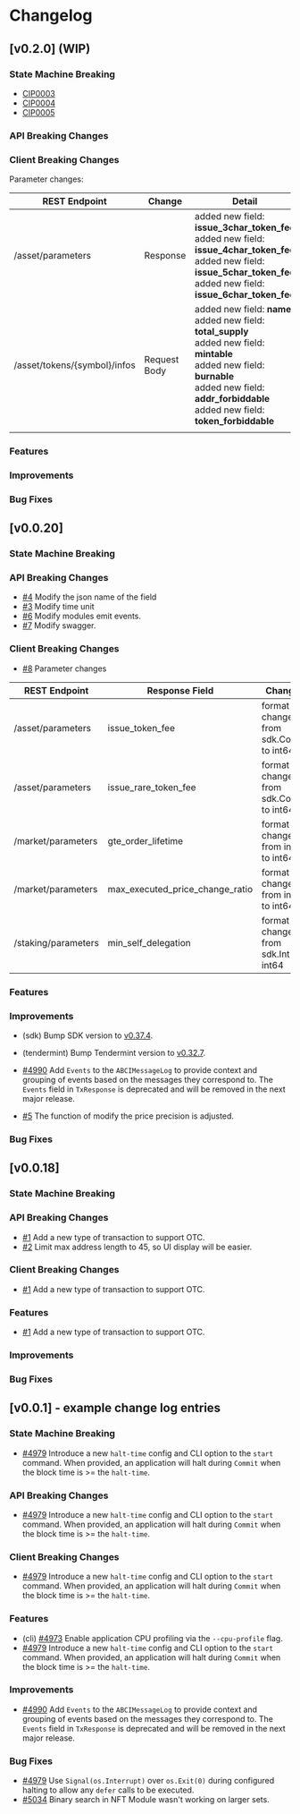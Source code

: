 <!--
Guiding Principles:

Changelogs are for humans, not machines.
There should be an entry for every single version.
The same types of changes should be grouped.
Versions and sections should be linkable.
The latest version comes first.
The release date of each version is displayed.
Mention whether you follow Semantic Versioning.

Usage:

Change log entries are to be added to the Unreleased section under the
appropriate stanza (see below). Each entry should ideally include a tag and
the Github issue reference in the following format:

* (<tag>) \#<issue-number> message

The issue numbers will later be link-ified during the release process so you do
not have to worry about including a link manually, but you can if you wish.

Types of changes (Stanzas):

"Features" for new features.
"Improvements" for changes in existing functionality.
"Deprecated" for soon-to-be removed features.
"Bug Fixes" for any bug fixes.
"Client Breaking" for breaking CLI commands and REST routes used by end-users.
"API Breaking" for breaking exported APIs used by developers building on SDK.
"State Machine Breaking" for any changes that result in a different AppState given same genesisState and txList.

Ref: https://keepachangelog.com/en/1.0.0/
-->

# Changelog

## [v0.2.0] \(WIP\)

### State Machine Breaking

* [CIP0003](https://github.com/coinexchain/CIPs/blob/master/cip-0003.md)
* [CIP0004](https://github.com/coinexchain/CIPs/blob/master/cip-0004.md)
* [CIP0005](https://github.com/coinexchain/CIPs/blob/master/cip-0005.md)

### API Breaking Changes

### Client Breaking Changes

Parameter changes: 

| REST Endpoint                | Change       | Detail                                                       |
| ---------------------------- | ------------ | ------------------------------------------------------------ |
| /asset/parameters            | Response     | added new field: **issue_3char_token_fee**<br />added new field: **issue_4char_token_fee**<br />added new field: **issue_5char_token_fee**<br />added new field: **issue_6char_token_fee** |
| /asset/tokens/{symbol}/infos | Request Body | added new field: **name**<br />added new field: **total_supply**<br />added new field: **mintable**<br />added new field: **burnable**<br />added new field: **addr_forbiddable**<br />added new field: **token_forbiddable** |
|                              |              |                                                              |


### Features

### Improvements

### Bug Fixes



## [v0.0.20]

### State Machine Breaking

### API Breaking Changes
*   [\#4](https://github.com/coinexchain/dex/issues/4) Modify the json name of the field 
*   [\#3](https://github.com/coinexchain/dex/issues/3) Modify time unit 
*   [\#6](https://github.com/coinexchain/dex/issues/6) Modify modules emit events.
*   [\#7](https://github.com/coinexchain/dex/issues/7) Modify swagger.

### Client Breaking Changes
* [\#8](https://github.com/coinexchain/dex/issues/8) Parameter changes

| REST Endpoint       | Response Field                  | Change                                 |
| ------------------- | ------------------------------- | -------------------------------------- |
| /asset/parameters   | issue_token_fee                 | format changed from sdk.Coins to int64 |
| /asset/parameters   | issue_rare_token_fee            | format changed from sdk.Coins to int64 |
| /market/parameters  | gte_order_lifetime              | format changed from int to int64       |
| /market/parameters  | max_executed_price_change_ratio | format changed from int to int64       |
| /staking/parameters | min_self_delegation             | format changed from sdk.Int to int64   |

### Features

### Improvements
* (sdk) Bump SDK version to [v0.37.4](https://github.com/cosmos/cosmos-sdk/releases/tag/v0.37.4).
* (tendermint) Bump Tendermint version to [v0.32.7](https://github.com/tendermint/tendermint/releases/tag/v0.32.7).
* [\#4990](https://github.com/cosmos/cosmos-sdk/issues/4990) Add `Events` to the `ABCIMessageLog` to
provide context and grouping of events based on the messages they correspond to. The `Events` field
in `TxResponse` is deprecated and will be removed in the next major release.

*   [\#5](https://github.com/coinexchain/dex/issues/5) The function of modify the price precision is adjusted.

### Bug Fixes

## [v0.0.18]

### State Machine Breaking
### API Breaking Changes
* [\#1](https://github.com/coinexchain/dex/issues/1) Add a new type of transaction to support OTC.
* [\#2](https://github.com/coinexchain/dex/issues/2) Limit max address length to 45, so UI display will be easier.

### Client Breaking Changes
* [\#1](https://github.com/coinexchain/dex/issues/1) Add a new type of transaction to support OTC.

### Features
* [\#1](https://github.com/coinexchain/dex/issues/1) Add a new type of transaction to support OTC.

### Improvements
### Bug Fixes

## [v0.0.1] - example change log entries

### State Machine Breaking
* [\#4979](https://github.com/cosmos/cosmos-sdk/issues/4979) Introduce a new `halt-time` config and
CLI option to the `start` command. When provided, an application will halt during `Commit` when the
block time is >= the `halt-time`.

### API Breaking Changes
* [\#4979](https://github.com/cosmos/cosmos-sdk/issues/4979) Introduce a new `halt-time` config and
CLI option to the `start` command. When provided, an application will halt during `Commit` when the
block time is >= the `halt-time`.

### Client Breaking Changes
* [\#4979](https://github.com/cosmos/cosmos-sdk/issues/4979) Introduce a new `halt-time` config and
CLI option to the `start` command. When provided, an application will halt during `Commit` when the
block time is >= the `halt-time`.

### Features

* (cli) [\#4973](https://github.com/cosmos/cosmos-sdk/pull/4973) Enable application CPU profiling
via the `--cpu-profile` flag.
* [\#4979](https://github.com/cosmos/cosmos-sdk/issues/4979) Introduce a new `halt-time` config and
CLI option to the `start` command. When provided, an application will halt during `Commit` when the
block time is >= the `halt-time`.

### Improvements

* [\#4990](https://github.com/cosmos/cosmos-sdk/issues/4990) Add `Events` to the `ABCIMessageLog` to
provide context and grouping of events based on the messages they correspond to. The `Events` field
in `TxResponse` is deprecated and will be removed in the next major release.

### Bug Fixes

* [\#4979](https://github.com/cosmos/cosmos-sdk/issues/4979) Use `Signal(os.Interrupt)` over
`os.Exit(0)` during configured halting to allow any `defer` calls to be executed.
* [\#5034](https://github.com/cosmos/cosmos-sdk/issues/5034) Binary search in NFT Module wasn't working on larger sets.

